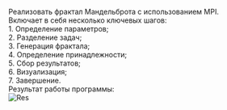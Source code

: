 Реализовать фрактал Мандельброта с использованием MPI.</br>
Включает в себя несколько ключевых шагов:</br>
    1. Определение параметров;</br>
    2. Разделение задач;</br>
    3. Генерация фрактала;</br>
    4. Определение принадлежности;</br>
    5. Сбор результатов;</br>
    6. Визуализация;</br>
    7. Завершение.</br>
Результат работы программы:</br>
![Res]()
